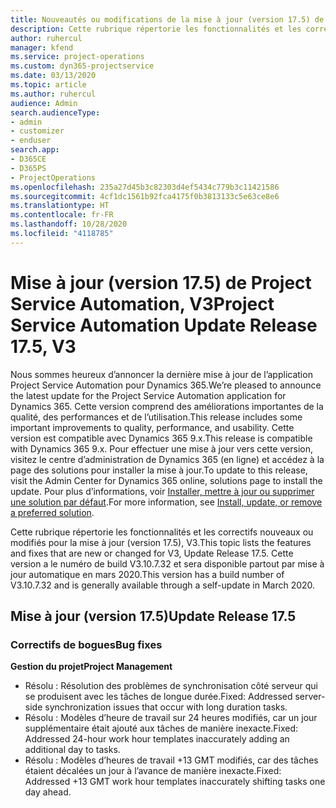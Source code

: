 ```yaml
---
title: Nouveautés ou modifications de la mise à jour (version 17.5) de Project Service Automation (correctif logiciel), V3
description: Cette rubrique répertorie les fonctionnalités et les correctifs disponibles pour la mise à jour (version 17.5) de Project Service Automation, V3.
author: ruhercul
manager: kfend
ms.service: project-operations
ms.custom: dyn365-projectservice
ms.date: 03/13/2020
ms.topic: article
ms.author: ruhercul
audience: Admin
search.audienceType:
- admin
- customizer
- enduser
search.app:
- D365CE
- D365PS
- ProjectOperations
ms.openlocfilehash: 235a27d45b3c82303d4ef5434c779b3c11421586
ms.sourcegitcommit: 4cf1dc1561b92fca4175f0b3813133c5e63ce8e6
ms.translationtype: HT
ms.contentlocale: fr-FR
ms.lasthandoff: 10/28/2020
ms.locfileid: "4118785"
---
```

# <a name="project-service-automation-update-release-175-v3"></a><span data-ttu-id="62293-103">Mise à jour (version 17.5) de Project Service Automation, V3</span><span class="sxs-lookup"><span data-stu-id="62293-103">Project Service Automation Update Release 17.5, V3</span></span>

<span data-ttu-id="62293-104">Nous sommes heureux d’annoncer la dernière mise à jour de l’application Project Service Automation pour Dynamics 365.</span><span class="sxs-lookup"><span data-stu-id="62293-104">We’re pleased to announce the latest update for the Project Service Automation application for Dynamics 365.</span></span> <span data-ttu-id="62293-105">Cette version comprend des améliorations importantes de la qualité, des performances et de l’utilisation.</span><span class="sxs-lookup"><span data-stu-id="62293-105">This release includes some important improvements to quality, performance, and usability.</span></span>  <span data-ttu-id="62293-106">Cette version est compatible avec Dynamics 365 9.x.</span><span class="sxs-lookup"><span data-stu-id="62293-106">This release is compatible with Dynamics 365 9.x.</span></span> <span data-ttu-id="62293-107">Pour effectuer une mise à jour vers cette version, visitez le centre d’administration de Dynamics 365 (en ligne) et accédez à la page des solutions pour installer la mise à jour.</span><span class="sxs-lookup"><span data-stu-id="62293-107">To update to this release, visit the Admin Center for Dynamics 365 online, solutions page to install the update.</span></span> <span data-ttu-id="62293-108">Pour plus d’informations, voir [Installer, mettre à jour ou supprimer une solution par défaut](https://docs.microsoft.com/power-platform/admin/install-remove-preferred-solution).</span><span class="sxs-lookup"><span data-stu-id="62293-108">For more information, see [Install, update, or remove a preferred solution](https://docs.microsoft.com/power-platform/admin/install-remove-preferred-solution).</span></span>

<span data-ttu-id="62293-109">Cette rubrique répertorie les fonctionnalités et les correctifs nouveaux ou modifiés pour la mise à jour (version 17.5), V3.</span><span class="sxs-lookup"><span data-stu-id="62293-109">This topic lists the features and fixes that are new or changed for V3, Update Release 17.5.</span></span> <span data-ttu-id="62293-110">Cette version a le numéro de build V3.10.7.32 et sera disponible partout par mise à jour automatique en mars 2020.</span><span class="sxs-lookup"><span data-stu-id="62293-110">This version has a build number of V3.10.7.32 and is generally available through a self-update in March 2020.</span></span>


## <a name="update-release-175"></a><span data-ttu-id="62293-111">Mise à jour (version 17.5)</span><span class="sxs-lookup"><span data-stu-id="62293-111">Update Release 17.5</span></span>

### <a name="bug-fixes"></a><span data-ttu-id="62293-112">Correctifs de bogues</span><span class="sxs-lookup"><span data-stu-id="62293-112">Bug fixes</span></span>


<span data-ttu-id="62293-113">**Gestion du projet**</span><span class="sxs-lookup"><span data-stu-id="62293-113">**Project Management**</span></span>

- <span data-ttu-id="62293-114">Résolu : Résolution des problèmes de synchronisation côté serveur qui se produisent avec les tâches de longue durée.</span><span class="sxs-lookup"><span data-stu-id="62293-114">Fixed: Addressed server-side synchronization issues that occur with long duration tasks.</span></span>
- <span data-ttu-id="62293-115">Résolu : Modèles d’heure de travail sur 24 heures modifiés, car un jour supplémentaire était ajouté aux tâches de manière inexacte.</span><span class="sxs-lookup"><span data-stu-id="62293-115">Fixed: Addressed 24-hour work hour templates inaccurately adding an additional day to tasks.</span></span>
- <span data-ttu-id="62293-116">Résolu : Modèles d’heures de travail +13 GMT modifiés, car des tâches étaient décalées un jour à l’avance de manière inexacte.</span><span class="sxs-lookup"><span data-stu-id="62293-116">Fixed: Addressed +13 GMT work hour templates inaccurately shifting tasks one day ahead.</span></span>

